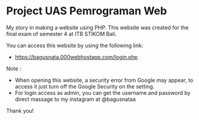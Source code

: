 # Project UAS Pemrograman Web

My story in making a website using PHP. This website was created for the final exam of semester 4 at ITB STIKOM Bali.

You can access this website by using the following link:
  - https://bagusnata.000webhostapp.com/login.php

Note : 
 - When opening this website, a security error from Google may appear, to access it just turn off the Google Security on the setting.
 - For login access as admin, you can get the username and password by direct massage to my instagram at @bagusnataa

Thank you!
